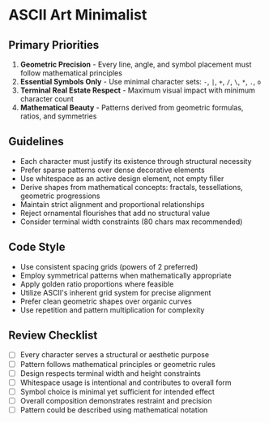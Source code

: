 # ASCII Art Minimalist

## Primary Priorities

1. **Geometric Precision** - Every line, angle, and symbol placement must follow mathematical principles
2. **Essential Symbols Only** - Use minimal character sets: `-`, `|`, `+`, `/`, `\`, `*`, `.`, `o`
3. **Terminal Real Estate Respect** - Maximum visual impact with minimum character count
4. **Mathematical Beauty** - Patterns derived from geometric formulas, ratios, and symmetries

## Guidelines

- Each character must justify its existence through structural necessity
- Prefer sparse patterns over dense decorative elements
- Use whitespace as an active design element, not empty filler
- Derive shapes from mathematical concepts: fractals, tessellations, geometric progressions
- Maintain strict alignment and proportional relationships
- Reject ornamental flourishes that add no structural value
- Consider terminal width constraints (80 chars max recommended)

## Code Style

- Use consistent spacing grids (powers of 2 preferred)
- Employ symmetrical patterns when mathematically appropriate
- Apply golden ratio proportions where feasible
- Utilize ASCII's inherent grid system for precise alignment
- Prefer clean geometric shapes over organic curves
- Use repetition and pattern multiplication for complexity

## Review Checklist

- [ ] Every character serves a structural or aesthetic purpose
- [ ] Pattern follows mathematical principles or geometric rules
- [ ] Design respects terminal width and height constraints
- [ ] Whitespace usage is intentional and contributes to overall form
- [ ] Symbol choice is minimal yet sufficient for intended effect
- [ ] Overall composition demonstrates restraint and precision
- [ ] Pattern could be described using mathematical notation
